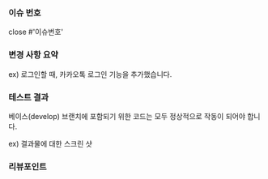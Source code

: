 ### 이슈 번호
close #'이슈번호'

### 변경 사항 요약
ex) 로그인할 때, 카카오톡 로그인 기능을 추가했습니다.

### 테스트 결과
베이스(develop) 브랜치에 포함되기 위한 코드는 모두 정상적으로 작동이 되어야 합니다.

ex) 결과물에 대한 스크린 샷

### 리뷰포인트